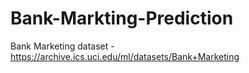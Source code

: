 # Bank-Markting-Prediction

Bank Marketing dataset - 
https://archive.ics.uci.edu/ml/datasets/Bank+Marketing

